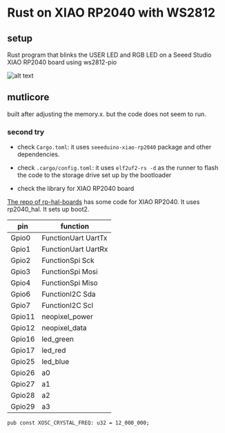 # Rust on XIAO RP2040 with WS2812

## setup 

Rust program that blinks the USER LED and RGB LED on a Seeed Studio XIAO RP2040 board using ws2812-pio

![alt text](https://files.seeedstudio.com/wiki/XIAO-RP2040/img/xinfront.jpg)

## mutlicore

built after adjusting the memory.x. but the code does not seem to run.

### second try

* check ```Cargo.toml```: it uses ```seeeduino-xiao-rp2040``` package and other dependencies.

* check ```.cargo/config.toml```: it uses ```elf2uf2-rs -d``` as the runner to flash the code to the storage drive set up by the bootloader

* check the library for XIAO RP2040 board

[The repo of rp-hal-boards](https://github.com/rp-rs/rp-hal-boards) has some code for XIAO RP2040. It uses rp2040_hal. It sets up boot2. 

| pin | function |
| --- | -------- |
| Gpio0 | FunctionUart UartTx |
| Gpio1 | FunctionUart UartRx |
| Gpio2 | FunctionSpi Sck |
| Gpio3 | FunctionSpi Mosi |
| Gpio4 | FunctionSpi Miso |
| Gpio6 | FunctionI2C Sda |
| Gpio7 | FunctionI2C Scl |
| Gpio11 | neopixel_power |
| Gpio12 | neopixel_data |
| Gpio16 | led_green |
| Gpio17 | led_red |
| Gpio25 | led_blue |
| Gpio26 | a0 |
| Gpio27 | a1 |
| Gpio28 | a2 |
| Gpio29 | a3 |

```
pub const XOSC_CRYSTAL_FREQ: u32 = 12_000_000;
```

